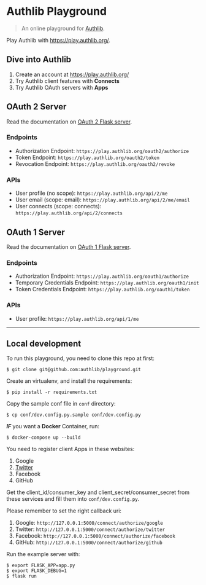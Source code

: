 # Authlib Playground

> An online playground for [Authlib](https://authlib.org).

Play Authlib with <https://play.authlib.org/>.


## Dive into Authlib

1. Create an account at <https://play.authlib.org/>
2. Try Authlib client features with **Connects**
3. Try Authlib OAuth servers with **Apps**

## OAuth 2 Server

Read the documentation on [OAuth 2 Flask server](https://docs.authlib.org/en/latest/flask/oauth2.html).

### Endpoints

- Authorization Endpoint: `https://play.authlib.org/oauth2/authorize`
- Token Endpoint: `https://play.authlib.org/oauth2/token`
- Revocation Endpoint: `https://play.authlib.org/oauth2/revoke`

### APIs

- User profile (no scope): `https://play.authlib.org/api/2/me`
- User email (scope: email): `https://play.authlib.org/api/2/me/email`
- User connects (scope: connects): `https://play.authlib.org/api/2/connects`

## OAuth 1 Server

Read the documentation on [OAuth 1 Flask server](https://docs.authlib.org/en/latest/flask/oauth1.html).

### Endpoints

- Authorization Endpoint: `https://play.authlib.org/oauth1/authorize`
- Temporary Credentials Endpoint: `https://play.authlib.org/oauth1/init`
- Token Credentials Endpoint: `https://play.authlib.org/oauth1/token`

### APIs

- User profile: `https://play.authlib.org/api/1/me`

---

## Local development

To run this playground, you need to clone this repo at first:

    $ git clone git@github.com:authlib/playground.git

Create an virtualenv, and install the requirements:

    $ pip install -r requirements.txt

Copy the sample conf file in `conf` directory:

    $ cp conf/dev.config.py.sample conf/dev.config.py

___IF___ you want a **Docker** Container, run:

    $ docker-compose up --build

You need to register client Apps in these websites:

1. Google
2. [Twitter](https://apps.twitter.com/)
3. Facebook
4. GitHub

Get the client_id/consumer_key and client_secret/consumer_secret from these
services and fill them into `conf/dev.config.py`.

Please remember to set the right callback uri:

1. Google: `http://127.0.0.1:5000/connect/authorize/google`
2. Twitter: `http://127.0.0.1:5000/connect/authorize/twitter`
3. Facebook: `http://127.0.0.1:5000/connect/authorize/facebook`
4. GitHub: `http://127.0.0.1:5000/connect/authorize/github`

Run the example server with:

    $ export FLASK_APP=app.py
    $ export FLASK_DEBUG=1
    $ flask run

